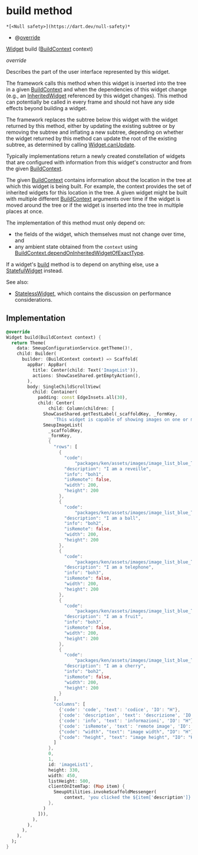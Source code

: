 


# build method




    *[<Null safety>](https://dart.dev/null-safety)*



- @[override](https://api.flutter.dev/flutter/dart-core/override-constant.html)

[Widget](https://api.flutter.dev/flutter/widgets/Widget-class.html) build
([BuildContext](https://api.flutter.dev/flutter/widgets/BuildContext-class.html) context)

_override_



<p>Describes the part of the user interface represented by this widget.</p>
<p>The framework calls this method when this widget is inserted into the tree
in a given <a href="https://api.flutter.dev/flutter/widgets/BuildContext-class.html">BuildContext</a> and when the dependencies of this widget change
(e.g., an <a href="https://api.flutter.dev/flutter/widgets/InheritedWidget-class.html">InheritedWidget</a> referenced by this widget changes). This
method can potentially be called in every frame and should not have any side
effects beyond building a widget.</p>
<p>The framework replaces the subtree below this widget with the widget
returned by this method, either by updating the existing subtree or by
removing the subtree and inflating a new subtree, depending on whether the
widget returned by this method can update the root of the existing
subtree, as determined by calling <a href="https://api.flutter.dev/flutter/widgets/Widget/canUpdate.html">Widget.canUpdate</a>.</p>
<p>Typically implementations return a newly created constellation of widgets
that are configured with information from this widget's constructor and
from the given <a href="https://api.flutter.dev/flutter/widgets/BuildContext-class.html">BuildContext</a>.</p>
<p>The given <a href="https://api.flutter.dev/flutter/widgets/BuildContext-class.html">BuildContext</a> contains information about the location in the
tree at which this widget is being built. For example, the context
provides the set of inherited widgets for this location in the tree. A
given widget might be built with multiple different <a href="https://api.flutter.dev/flutter/widgets/BuildContext-class.html">BuildContext</a>
arguments over time if the widget is moved around the tree or if the
widget is inserted into the tree in multiple places at once.</p>
<p>The implementation of this method must only depend on:</p>
<ul>
<li>the fields of the widget, which themselves must not change over time,
and</li>
<li>any ambient state obtained from the <code>context</code> using
<a href="https://api.flutter.dev/flutter/widgets/BuildContext/dependOnInheritedWidgetOfExactType.html">BuildContext.dependOnInheritedWidgetOfExactType</a>.</li>
</ul>
<p>If a widget's <a href="../../smeup_screens_test_imageList_screen/ImageListScreen/build.md">build</a> method is to depend on anything else, use a
<a href="https://api.flutter.dev/flutter/widgets/StatefulWidget-class.html">StatefulWidget</a> instead.</p>
<p>See also:</p>
<ul>
<li><a href="https://api.flutter.dev/flutter/widgets/StatelessWidget-class.html">StatelessWidget</a>, which contains the discussion on performance considerations.</li>
</ul>



## Implementation

```dart
@override
Widget build(BuildContext context) {
  return Theme(
    data: SmeupConfigurationService.getTheme()!,
    child: Builder(
      builder: (BuildContext context) => Scaffold(
        appBar: AppBar(
          title: Center(child: Text('ImageList')),
          actions: ShowCaseShared.getEmptyAction(),
        ),
        body: SingleChildScrollView(
          child: Container(
            padding: const EdgeInsets.all(30),
            child: Center(
                child: Column(children: [
              ShowCaseShared.getTestLabel(_scaffoldKey, _formKey,
                  'This widget is capable of showing images on one or more columns/rows'),
              SmeupImageList(
                _scaffoldKey,
                _formKey,
                {
                  "rows": [
                    {
                      "code":
                          "packages/ken/assets/images/image_list_blue_Tavola disegno 1.png",
                      "description": "I am a reveille",
                      "info": "boh1",
                      "isRemote": false,
                      "width": 200,
                      "height": 200
                    },
                    {
                      "code":
                          "packages/ken/assets/images/image_list_blue_Tavola disegno 1 copia 2.png",
                      "description": "I am a ball",
                      "info": "boh2",
                      "isRemote": false,
                      "width": 200,
                      "height": 200
                    },
                    {
                      "code":
                          "packages/ken/assets/images/image_list_blue_Tavola disegno 1 copia 3.png",
                      "description": "I am a telephone",
                      "info": "boh3",
                      "isRemote": false,
                      "width": 200,
                      "height": 200
                    },
                    {
                      "code":
                          "packages/ken/assets/images/image_list_blue_Tavola disegno 1 copia 4.png",
                      "description": "I am a fruit",
                      "info": "boh3",
                      "isRemote": false,
                      "width": 200,
                      "height": 200
                    },
                    {
                      "code":
                          "packages/ken/assets/images/image_list_blue_Tavola disegno 1 copia 5.png",
                      "description": "I am a cherry",
                      "info": "boh2",
                      "isRemote": false,
                      "width": 200,
                      "height": 200
                    }
                  ],
                  "columns": [
                    {'code': 'code', 'text': 'codice', 'IO': "H"},
                    {'code': 'description', 'text': 'descrizione', 'IO': "O"},
                    {'code': 'info', 'text': 'informazioni', 'IO': "H"},
                    {'code': 'isRemote', 'text': 'remote image', 'IO': "H"},
                    {"code": "width", "text": "image width", "IO": "H"},
                    {"code": "height", "text": "image height", "IO": "H"}
                  ]
                },
                0,
                1,
                id: 'imageList1',
                height: 330,
                width: 450,
                listHeight: 500,
                clientOnItemTap: (Map item) {
                  SmeupUtilities.invokeScaffoldMessenger(
                      context, 'you clicked the ${item['description']}');
                },
              )
            ])),
          ),
        ),
      ),
    ),
  );
}
```







